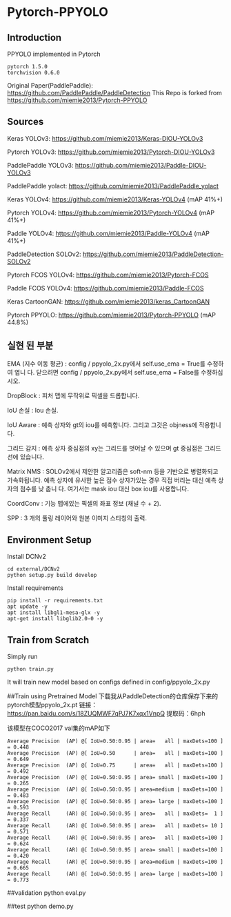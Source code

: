 # Pytorch-PPYOLO

## Introduction
PPYOLO implemented in Pytorch
```
pytorch 1.5.0
torchvision 0.6.0
```

Original Paper(PaddlePaddle): https://github.com/PaddlePaddle/PaddleDetection
This Repo is forked from https://github.com/miemie2013/Pytorch-PPYOLO

## Sources
Keras YOLOv3: https://github.com/miemie2013/Keras-DIOU-YOLOv3

Pytorch YOLOv3: https://github.com/miemie2013/Pytorch-DIOU-YOLOv3

PaddlePaddle YOLOv3: https://github.com/miemie2013/Paddle-DIOU-YOLOv3

PaddlePaddle yolact: https://github.com/miemie2013/PaddlePaddle_yolact

Keras YOLOv4: https://github.com/miemie2013/Keras-YOLOv4 (mAP 41%+)

Pytorch YOLOv4: https://github.com/miemie2013/Pytorch-YOLOv4 (mAP 41%+)

Paddle YOLOv4: https://github.com/miemie2013/Paddle-YOLOv4 (mAP 41%+)

PaddleDetection SOLOv2: https://github.com/miemie2013/PaddleDetection-SOLOv2

Pytorch FCOS YOLOv4: https://github.com/miemie2013/Pytorch-FCOS

Paddle FCOS YOLOv4: https://github.com/miemie2013/Paddle-FCOS

Keras CartoonGAN: https://github.com/miemie2013/keras_CartoonGAN

Pytorch PPYOLO: https://github.com/miemie2013/Pytorch-PPYOLO (mAP 44.8%)

## 실현 된 부분
EMA (지수 이동 평균) : config / ppyolo_2x.py에서 self.use_ema = True를 수정하여 엽니 다. 닫으려면 config / ppyolo_2x.py에서 self.use_ema = False를 수정하십시오.

DropBlock : 피처 맵에 무작위로 픽셀을 드롭합니다.

IoU 손실 : Iou 손실.

IoU Aware : 예측 상자와 gt의 iou를 예측합니다. 그리고 그것은 objness에 작용합니다.

그리드 감지 : 예측 상자 중심점의 xy는 그리드를 벗어날 수 있으며 gt 중심점은 그리드 선에 있습니다.

Matrix NMS : SOLOv2에서 제안한 알고리즘은 soft-nm 등을 기반으로 병렬화되고 가속화됩니다. 예측 상자에 유사한 높은 점수 상자가있는 경우 직접 버리는 대신 예측 상자의 점수를 낮 춥니 다. 여기서는 mask iou 대신 box iou를 사용합니다.

CoordConv : 기능 맵에있는 픽셀의 좌표 정보 (채널 수 + 2).

SPP : 3 개의 풀링 레이어와 원본 이미지 스티칭의 출력.

## Environment Setup

Install DCNv2
```
cd external/DCNv2
python setup.py build develop
```

Install requirements
```
pip install -r requirements.txt
apt update -y
apt install libgl1-mesa-glx -y
apt-get install libglib2.0-0 -y
```

## Train from Scratch
Simply run
```
python train.py
```
It will train new model based on configs defined in config/ppyolo_2x.py

##Train using Pretrained Model
下载我从PaddleDetection的仓库保存下来的pytorch模型ppyolo_2x.pt
链接：https://pan.baidu.com/s/18ZUQMWF7qPJ7K7xqx1VnpQ 
提取码：6hph 

该模型在COCO2017 val集的mAP如下
```
Average Precision  (AP) @[ IoU=0.50:0.95 | area=   all | maxDets=100 ] = 0.448
Average Precision  (AP) @[ IoU=0.50      | area=   all | maxDets=100 ] = 0.649
Average Precision  (AP) @[ IoU=0.75      | area=   all | maxDets=100 ] = 0.492
Average Precision  (AP) @[ IoU=0.50:0.95 | area= small | maxDets=100 ] = 0.265
Average Precision  (AP) @[ IoU=0.50:0.95 | area=medium | maxDets=100 ] = 0.483
Average Precision  (AP) @[ IoU=0.50:0.95 | area= large | maxDets=100 ] = 0.593
Average Recall     (AR) @[ IoU=0.50:0.95 | area=   all | maxDets=  1 ] = 0.337
Average Recall     (AR) @[ IoU=0.50:0.95 | area=   all | maxDets= 10 ] = 0.571
Average Recall     (AR) @[ IoU=0.50:0.95 | area=   all | maxDets=100 ] = 0.624
Average Recall     (AR) @[ IoU=0.50:0.95 | area= small | maxDets=100 ] = 0.420
Average Recall     (AR) @[ IoU=0.50:0.95 | area=medium | maxDets=100 ] = 0.665
Average Recall     (AR) @[ IoU=0.50:0.95 | area= large | maxDets=100 ] = 0.773
```

##validation
python eval.py

##test
python demo.py
